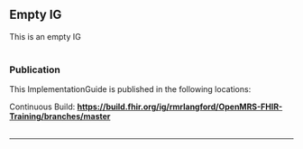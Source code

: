 Empty IG
---
This is an empty IG
<br> </br>
###
### Publication
This ImplementationGuide is published in the following locations:

Continuous Build: __https://build.fhir.org/ig/rmrlangford/OpenMRS-FHIR-Training/branches/master__
<br> </br>

---
